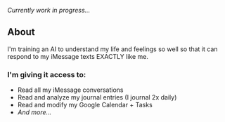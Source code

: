 _Currently work in progress..._

## About

I'm training an AI to understand my life and feelings so well so that it can respond to my iMessage texts EXACTLY like me.

### I'm giving it access to:

- Read all my iMessage conversations
- Read and analyze my journal entries (I journal 2x daily)
- Read and modify my Google Calendar + Tasks
- _And more..._
